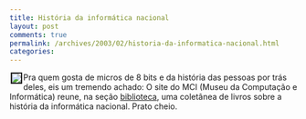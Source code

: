 ```yaml
---
title: História da informática nacional
layout: post
comments: true
permalink: /archives/2003/02/historia-da-informatica-nacional.html
categories:
---
```

<img src='//chester.me/img/blig/cobra210.jpg' border=2 hspace=2 align=left>Pra quem gosta de micros de 8 bits e da história das pessoas por trás deles, eis um tremendo achado: O site do MCI (Museu da Computação e Informática) reune, na seção <a href=http://www.mci.org.br/biblioteca/biblioteca.html >biblioteca</a>, uma coletânea de livros sobre a história da informática nacional. Prato cheio.
